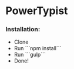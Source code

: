 # PowerTypist

### Installation:
<ul>
  <li>Clone</li>
  <li>Run ```npm install```</li>
  <li>Run ```gulp```</li>
  <li>Done!</li>
</ul>
